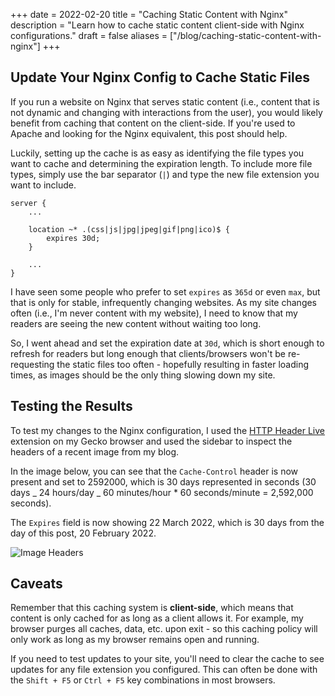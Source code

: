 +++
date = 2022-02-20
title = "Caching Static Content with Nginx"
description = "Learn how to cache static content client-side with Nginx configurations."
draft = false
aliases = ["/blog/caching-static-content-with-nginx"]
+++

## Update Your Nginx Config to Cache Static Files

If you run a website on Nginx that serves static content (i.e., content that is
not dynamic and changing with interactions from the user), you would likely
benefit from caching that content on the client-side. If you're used to Apache
and looking for the Nginx equivalent, this post should help.

Luckily, setting up the cache is as easy as identifying the file types you want
to cache and determining the expiration length. To include more file types,
simply use the bar separator (`|`) and type the new file extension you want to
include.

```config
server {
    ...

    location ~* .(css|js|jpg|jpeg|gif|png|ico)$ {
        expires 30d;
    }

    ...
}
```

I have seen some people who prefer to set `expires` as `365d` or even `max`, but
that is only for stable, infrequently changing websites. As my site changes
often (i.e., I'm never content with my website), I need to know that my readers
are seeing the new content without waiting too long.

So, I went ahead and set the expiration date at `30d`, which is short enough to
refresh for readers but long enough that clients/browsers won't be re-requesting
the static files too often - hopefully resulting in faster loading times, as
images should be the only thing slowing down my site.

## Testing the Results

To test my changes to the Nginx configuration, I used the
[HTTP Header Live](https://addons.mozilla.org/en-US/firefox/addon/http-header-live/)
extension on my Gecko browser and used the sidebar to inspect the headers of a
recent image from my blog.

In the image below, you can see that the `Cache-Control` header is now present
and set to 2592000, which is 30 days represented in seconds (30 days _ 24
hours/day _ 60 minutes/hour \* 60 seconds/minute = 2,592,000 seconds).

The `Expires` field is now showing 22 March 2022, which is 30 days from the day
of this post, 20 February 2022.

![Image Headers](https://img.cleberg.io/blog/20220220-caching-static-content-with-nginx/image_headers.png)

## Caveats

Remember that this caching system is **client-side**, which means that content
is only cached for as long as a client allows it. For example, my browser purges
all caches, data, etc. upon exit - so this caching policy will only work as long
as my browser remains open and running.

If you need to test updates to your site, you'll need to clear the cache to see
updates for any file extension you configured. This can often be done with the
`Shift + F5` or `Ctrl + F5` key combinations in most browsers.
